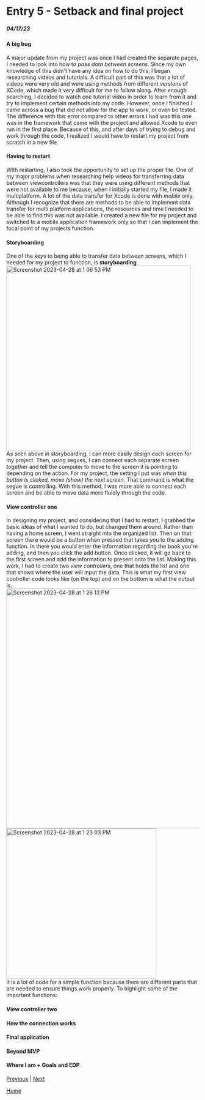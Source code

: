 # Entry 5 - Setback and final project
##### 04/17/23

#### A big bug <br>
A major update from my project was once I had created the separate pages, I needed to look into how to *pass data between screens*. Since my own knowledge of this didn't have any idea on how to do this, I began researching videos and tutorials. A difficult part of this was that a lot of videos were very old and were using methods from different versions of XCode, which made it very difficult for me to follow along. After enough searching, I decided to watch one tutorial video in order to learn from it and try to implement certain methods into my code. However, once I finished I came across a bug that did not allow for the app to work, or even be tested. The difference with this error compared to other errors I had was this one was in the framework that came with the project and allowed Xcode to even run in the first place. Because of this, and after days of trying to debug and work through the code, I realized I would have to restart my project from scratch in a new file. <br>
#### Having to restart <br>
With restarting, I also took the opportunity to set up the proper file. One of my major problems when researching help videos for transferring data between viewcontrollers was that they were using different methods that were not available to me because, when I initially started my file, I made it multiplatform. A lot of the data transfer for Xcode is done with *mobile* only. Although I recognize that there are methods to be able to implement data transfer for multi platform applications, the resources and time I needed to be able to find this was not available. I created a new file for my project and switched to a mobile application framework only so that I can implement the focal point of my projects function. <br>
#### Storyboarding <br>
One of the keys to being able to transfer data between screens, which I needed for my project to function, is **storyboarding**. <br>
<img width="483" alt="Screenshot 2023-04-28 at 1 06 53 PM" src="https://user-images.githubusercontent.com/73554006/235210594-358f4e32-0268-40a2-964f-f4c85aa684be.png"> <br>
As seen above in storyboarding, I can more easily design each screen for my project. Then, using segues, I can connect each separate screen together and tell the computer to move to the screen it is pointing to depending on the action. For my project, the setting I put was *when this button is clicked, move (show) the next screen*. That command is what the segue is controlling. With this method, I was more able to connect each screen and be able to move data more fluidly through the code. <br>
#### View controller one <br>
In designing my project, and considering that I had to restart, I grabbed the basic ideas of what I wanted to do, but changed them around. Rather than having a home screen, I went straight into the organized list. Then on that screen there would be a button when pressed that takes you to the adding function. In there you would enter the information regarding the book you're adding, and then you click the add button. Once clicked, it will go back to the first screen and add the information to present onto the list. Making this work, I had to create two *view controllers*, one that holds the list and one that shows where the user will input the data. This is what my first view controller code looks like (on the top) and on the bottom is what the output is. <br>
<img width="627" alt="Screenshot 2023-04-28 at 1 26 13 PM" src="https://user-images.githubusercontent.com/73554006/235214771-828484fe-4c2f-46bf-85b2-973c75417bd8.png"><img width="393" alt="Screenshot 2023-04-28 at 1 23 03 PM" src="https://user-images.githubusercontent.com/73554006/235214784-05c1e768-f381-4471-be64-bd13d640ae88.png"> <br>
It is a lot of code for a simple function because there are different parts that are needed to ensure things work properly. To highlight some of the important functions: <br>


#### View controller two

#### How the connection works

#### Final application

#### Beyond MVP

#### Where I am + Goals and EDP

[Previous](entry04.md) | [Next](entry06.md)

[Home](../README.md)
